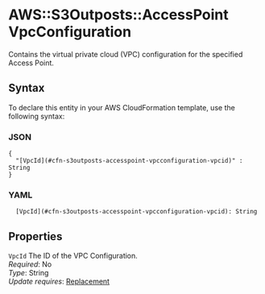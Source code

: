 # AWS::S3Outposts::AccessPoint VpcConfiguration<a name="aws-properties-s3outposts-accesspoint-vpcconfiguration"></a>

Contains the virtual private cloud \(VPC\) configuration for the specified Access Point\.

## Syntax<a name="aws-properties-s3outposts-accesspoint-vpcconfiguration-syntax"></a>

To declare this entity in your AWS CloudFormation template, use the following syntax:

### JSON<a name="aws-properties-s3outposts-accesspoint-vpcconfiguration-syntax.json"></a>

```
{
  "[VpcId](#cfn-s3outposts-accesspoint-vpcconfiguration-vpcid)" : String
}
```

### YAML<a name="aws-properties-s3outposts-accesspoint-vpcconfiguration-syntax.yaml"></a>

```
  [VpcId](#cfn-s3outposts-accesspoint-vpcconfiguration-vpcid): String
```

## Properties<a name="aws-properties-s3outposts-accesspoint-vpcconfiguration-properties"></a>

`VpcId`  <a name="cfn-s3outposts-accesspoint-vpcconfiguration-vpcid"></a>
The ID of the VPC Configuration\.  
*Required*: No  
*Type*: String  
*Update requires*: [Replacement](https://docs.aws.amazon.com/AWSCloudFormation/latest/UserGuide/using-cfn-updating-stacks-update-behaviors.html#update-replacement)